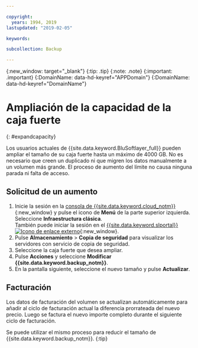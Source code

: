 ```yaml
---

copyright:
  years: 1994, 2019
lastupdated: "2019-02-05"

keywords:

subcollection: Backup

---
```

{:new_window: target="_blank"}
{:tip: .tip}
{:note: .note}
{:important: .important}
{:DomainName: data-hd-keyref="APPDomain"}
{:DomainName: data-hd-keyref="DomainName"}


# Ampliación de la capacidad de la caja fuerte
{: #expandcapacity}

Los usuarios actuales de {{site.data.keyword.BluSoftlayer_full}} pueden ampliar el tamaño de su caja fuerte hasta un máximo de 4000 GB. No es necesario que creen un duplicado ni que migren los datos manualmente a un volumen más grande. El proceso de aumento del límite no causa ninguna parada ni falta de acceso.

## Solicitud de un aumento

1. Inicie la sesión en la [consola de {{site.data.keyword.cloud_notm}}](https://{DomainName}){:new_window} y pulse el icono de **Menú** de la parte superior izquierda. Seleccione **Infraestructura clásica**.<br/>
   También puede iniciar la sesión en el [{{site.data.keyword.slportal}} ![Icono de enlace externo](../../icons/launch-glyph.svg "Icono de enlace externo")](https://control.softlayer.com/){:new_window}.
2. Pulse **Almacenamiento** > **Copia de seguridad** para visualizar los servidores con servicio de copia de seguridad.
3. Seleccione la caja fuerte que desea ampliar.
4. Pulse **Acciones** y seleccione **Modificar {{site.data.keyword.backup_notm}}**.
5. En la pantalla siguiente, seleccione el nuevo tamaño y pulse **Actualizar**.

## Facturación

Los datos de facturación del volumen se actualizan automáticamente para añadir al ciclo de facturación actual la diferencia prorrateada del nuevo precio. Luego se factura el nuevo importe completo durante el siguiente ciclo de facturación.

Se puede utilizar el mismo proceso para reducir el tamaño de {{site.data.keyword.backup_notm}}.
{:tip}
